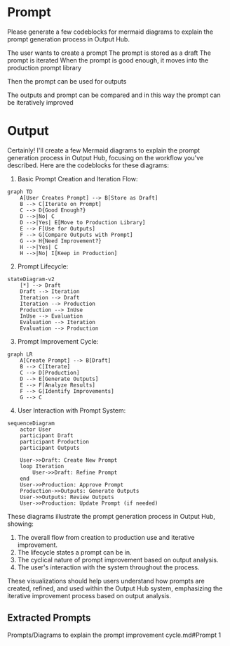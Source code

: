 # Prompt

Please generate a few codeblocks for mermaid diagrams to explain the prompt generation process in Output Hub.

The user wants to create a prompt
The prompt is stored as a draft
The prompt is iterated
When the prompt is good enough, it moves into the production prompt library

Then the prompt can be used for outputs

The outputs and prompt can be compared and in this way the prompt can be iteratively improved

# Output

Certainly! I'll create a few Mermaid diagrams to explain the prompt generation process in Output Hub, focusing on the workflow you've described. Here are the codeblocks for these diagrams:

1. Basic Prompt Creation and Iteration Flow:

```mermaid
graph TD
    A[User Creates Prompt] --> B[Store as Draft]
    B --> C[Iterate on Prompt]
    C --> D{Good Enough?}
    D -->|No| C
    D -->|Yes| E[Move to Production Library]
    E --> F[Use for Outputs]
    F --> G[Compare Outputs with Prompt]
    G --> H{Need Improvement?}
    H -->|Yes| C
    H -->|No| I[Keep in Production]
```

2. Prompt Lifecycle:

```mermaid
stateDiagram-v2
    [*] --> Draft
    Draft --> Iteration
    Iteration --> Draft
    Iteration --> Production
    Production --> InUse
    InUse --> Evaluation
    Evaluation --> Iteration
    Evaluation --> Production
```

3. Prompt Improvement Cycle:

```mermaid
graph LR
    A[Create Prompt] --> B[Draft]
    B --> C[Iterate]
    C --> D[Production]
    D --> E[Generate Outputs]
    E --> F[Analyze Results]
    F --> G[Identify Improvements]
    G --> C
```

4. User Interaction with Prompt System:

```mermaid
sequenceDiagram
    actor User
    participant Draft
    participant Production
    participant Outputs

    User->>Draft: Create New Prompt
    loop Iteration
        User->>Draft: Refine Prompt
    end
    User->>Production: Approve Prompt
    Production->>Outputs: Generate Outputs
    User->>Outputs: Review Outputs
    User->>Production: Update Prompt (if needed)
```

These diagrams illustrate the prompt generation process in Output Hub, showing:

1. The overall flow from creation to production use and iterative improvement.
2. The lifecycle states a prompt can be in.
3. The cyclical nature of prompt improvement based on output analysis.
4. The user's interaction with the system throughout the process.

These visualizations should help users understand how prompts are created, refined, and used within the Output Hub system, emphasizing the iterative improvement process based on output analysis.

## Extracted Prompts

Prompts/Diagrams to explain the prompt improvement cycle.md#Prompt 1
